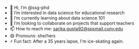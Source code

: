 - 👋 Hi, I’m @ssg-phd
- 👀 I’m interested in data science for educational research
- 🌱 I’m currently learning about data science 101
- 💞️ I’m looking to collaborate on projects that support teachers
- 📫 How to reach me: sarika.gupta92@spsmail.cuny.edu
- 😄 Pronouns: she/hers
- ⚡ Fun fact: After a 35 years lapse, I'm ice-skating again.

<!---
ssg-phd/ssg-phd is a ✨ special ✨ repository because its `README.md` (this file) appears on your GitHub profile.
You can click the Preview link to take a look at your changes.
--->
